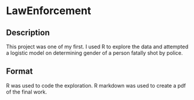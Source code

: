 # LawEnforcement

## Description
 
This project was one of my first. I used R to explore the data and attempted a logistic model on determining gender of a person fatally shot by police.

## Format

R was used to code the exploration. R markdown was used to create a pdf of the final work.

